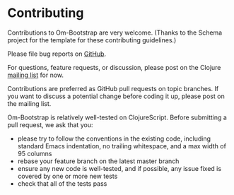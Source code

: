 # Contributing

Contributions to Om-Bootstrap are very welcome. (Thanks to the Schema project for the template for these contributing guidelines.)

Please file bug reports on [GitHub](https://github.com/racehub/om-bootstrap/issues).

For questions, feature requests, or discussion, please post on the Clojure [mailing list](https://groups.google.com/forum/#!forum/clojure) for now.

Contributions are preferred as GitHub pull requests on topic branches.  If you want to discuss a potential change before coding it up, please post on the mailing list.

Om-Bootstrap is relatively well-tested on ClojureScript.  Before submitting a pull request, we ask that you:

 * please try to follow the conventions in the existing code, including standard Emacs indentation, no trailing whitespace, and a max width of 95 columns
 * rebase your feature branch on the latest master branch
 * ensure any new code is well-tested, and if possible, any issue fixed is covered by one or more new tests
 * check that all of the tests pass
